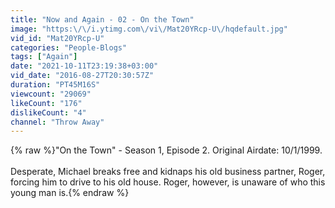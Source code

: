 ```yaml
---
title: "Now and Again - 02 - On the Town"
image: "https:\/\/i.ytimg.com\/vi\/Mat20YRcp-U\/hqdefault.jpg"
vid_id: "Mat20YRcp-U"
categories: "People-Blogs"
tags: ["Again"]
date: "2021-10-11T23:19:38+03:00"
vid_date: "2016-08-27T20:30:57Z"
duration: "PT45M16S"
viewcount: "29069"
likeCount: "176"
dislikeCount: "4"
channel: "Throw Away"
---
```

{% raw %}&quot;On the Town&quot; - Season 1, Episode 2. Original Airdate: 10/1/1999.<br /><br />Desperate, Michael breaks free and kidnaps his old business partner, Roger, forcing him to drive to his old house. Roger, however, is unaware of who this young man is.{% endraw %}
